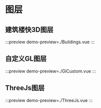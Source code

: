 # 图层

## 建筑楼快3D图层

:::preview
demo-preview=./Buildings.vue
:::

## 自定义GL图层

:::preview
demo-preview=./GlCustom.vue
:::

## ThreeJs图层

:::preview
demo-preview=./ThreeJs.vue
:::